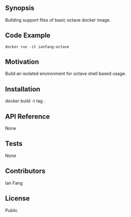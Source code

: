 ## Synopsis

Building support files of basic octave docker image.

## Code Example

```
docker run -it ianfang:octave
```

## Motivation

Build an isolated environment for octave shell based usage.

## Installation

docker build -t tag .

## API Reference

None

## Tests

None

## Contributors

Ian Fang

## License

Public
